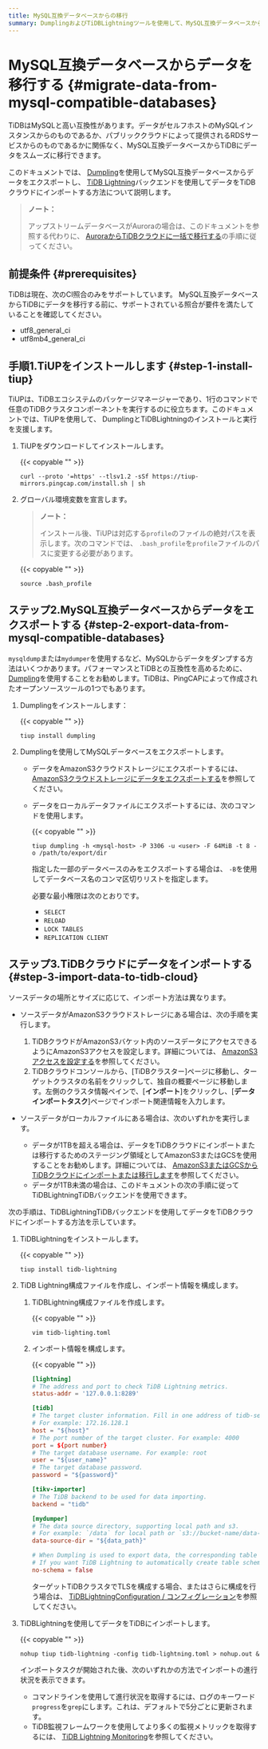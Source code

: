 ```yaml
---
title: MySQL互換データベースからの移行
summary: DumplingおよびTiDBLightningツールを使用して、MySQL互換データベースからTiDBクラウドにデータを移行する方法を学びます。
---
```


# MySQL互換データベースからデータを移行する {#migrate-data-from-mysql-compatible-databases}

TiDBはMySQLと高い互換性があります。データがセルフホストのMySQLインスタンスからのものであるか、パブリッククラウドによって提供されるRDSサービスからのものであるかに関係なく、MySQL互換データベースからTiDBにデータをスムーズに移行できます。

このドキュメントでは、 [Dumpling](https://docs.pingcap.com/tidb/stable/dumpling-overview)を使用してMySQL互換データベースからデータをエクスポートし、 [TiDB Lightning](https://docs.pingcap.com/tidb/stable/tidb-lightning-overview)バックエンドを使用してデータをTiDBクラウドにインポートする方法について説明します。

> **ノート：**
>
> アップストリームデータベースがAuroraの場合は、このドキュメントを参照する代わりに、 [AuroraからTiDBクラウドに一括で移行する](/tidb-cloud/migrate-from-aurora-bulk-import.md)の手順に従ってください。

## 前提条件 {#prerequisites}

TiDBは現在、次のCI照合のみをサポートしています。 MySQL互換データベースからTiDBにデータを移行する前に、サポートされている照合が要件を満たしていることを確認してください。

-   utf8_general_ci
-   utf8mb4_general_ci

## 手順1.TiUPをインストールします {#step-1-install-tiup}

TiUPは、TiDBエコシステムのパッケージマネージャーであり、1行のコマンドで任意のTiDBクラスタコンポーネントを実行するのに役立ちます。このドキュメントでは、TiUPを使用して、 DumplingとTiDBLightningのインストールと実行を支援します。

1.  TiUPをダウンロードしてインストールします。

    {{< copyable "" >}}

    ```shell
    curl --proto '=https' --tlsv1.2 -sSf https://tiup-mirrors.pingcap.com/install.sh | sh
    ```

2.  グローバル環境変数を宣言します。

    > **ノート：**
    >
    > インストール後、TiUPは対応する`profile`のファイルの絶対パスを表示します。次のコマンドでは、 `.bash_profile`を`profile`ファイルのパスに変更する必要があります。

    {{< copyable "" >}}

    ```shell
    source .bash_profile
    ```

## ステップ2.MySQL互換データベースからデータをエクスポートする {#step-2-export-data-from-mysql-compatible-databases}

`mysqldump`または`mydumper`を使用するなど、MySQLからデータをダンプする方法はいくつかあります。パフォーマンスとTiDBとの互換性を高めるために、 [Dumpling](https://docs.pingcap.com/tidb/stable/dumpling-overview)を使用することをお勧めします。TiDBは、PingCAPによって作成されたオープンソースツールの1つでもあります。

1.  Dumplingをインストールします：

    {{< copyable "" >}}

    ```shell
    tiup install dumpling
    ```

2.  Dumplingを使用してMySQLデータベースをエクスポートします。

    -   データをAmazonS3クラウドストレージにエクスポートするには、 [AmazonS3クラウドストレージにデータをエクスポートする](https://docs.pingcap.com/tidb/stable/dumpling-overview#export-data-to-amazon-s3-cloud-storage)を参照してください。
    -   データをローカルデータファイルにエクスポートするには、次のコマンドを使用します。

        {{< copyable "" >}}

        ```shell
        tiup dumpling -h <mysql-host> -P 3306 -u <user> -F 64MiB -t 8 -o /path/to/export/dir
        ```

        指定した一部のデータベースのみをエクスポートする場合は、 `-B`を使用してデータベース名のコンマ区切りリストを指定します。

        必要な最小権限は次のとおりです。

        -   `SELECT`
        -   `RELOAD`
        -   `LOCK TABLES`
        -   `REPLICATION CLIENT`

## ステップ3.TiDBクラウドにデータをインポートする {#step-3-import-data-to-tidb-cloud}

ソースデータの場所とサイズに応じて、インポート方法は異なります。

-   ソースデータがAmazonS3クラウドストレージにある場合は、次の手順を実行します。

    1.  TiDBクラウドがAmazonS3バケット内のソースデータにアクセスできるようにAmazonS3アクセスを設定します。詳細については、 [AmazonS3アクセスを設定する](/tidb-cloud/migrate-from-amazon-s3-or-gcs.md#step-2-configure-amazon-s3-access)を参照してください。
    2.  TiDBクラウドコンソールから、[TiDBクラスター]ページに移動し、ターゲットクラスタの名前をクリックして、独自の概要ページに移動します。左側のクラスタ情報ペインで、[**インポート**]をクリックし、[<strong>データインポートタスク</strong>]ページでインポート関連情報を入力します。

-   ソースデータがローカルファイルにある場合は、次のいずれかを実行します。

    -   データが1TBを超える場合は、データをTiDBクラウドにインポートまたは移行するためのステージング領域としてAmazonS3またはGCSを使用することをお勧めします。詳細については、 [AmazonS3またはGCSからTiDBクラウドにインポートまたは移行します](/tidb-cloud/migrate-from-amazon-s3-or-gcs.md)を参照してください。
    -   データが1TB未満の場合は、このドキュメントの次の手順に従ってTiDBLightningTiDBバックエンドを使用できます。

次の手順は、TiDBLightningTiDBバックエンドを使用してデータをTiDBクラウドにインポートする方法を示しています。

1.  TiDBLightningをインストールします。

    {{< copyable "" >}}

    ```shell
    tiup install tidb-lightning
    ```

2.  TiDB Lightning構成ファイルを作成し、インポート情報を構成します。

    1.  TiDBLightning構成ファイルを作成します。

        {{< copyable "" >}}

        ```shell
        vim tidb-lighting.toml
        ```

    2.  インポート情報を構成します。

        {{< copyable "" >}}

        ```toml
        [lightning] 
        # The address and port to check TiDB Lightning metrics.
        status-addr = '127.0.0.1:8289'

        [tidb]
        # The target cluster information. Fill in one address of tidb-server. 
        # For example: 172.16.128.1
        host = "${host}" 
        # The port number of the target cluster. For example: 4000
        port = ${port number}
        # The target database username. For example: root
        user = "${user_name}" 
        # The target database password. 
        password = "${password}" 

        [tikv-importer]
        # The TiDB backend to be used for data importing. 
        backend = "tidb"

        [mydumper]
        # The data source directory, supporting local path and s3.
        # For example: `/data` for local path or `s3://bucket-name/data-path` for s3
        data-source-dir = "${data_path}"  

        # When Dumpling is used to export data, the corresponding table schemas are exported too by default. 
        # If you want TiDB Lightning to automatically create table schemas in TiDB Cloud according to the exported schemas, set no-schema to false. 
        no-schema = false
        ```

        ターゲットTiDBクラスタでTLSを構成する場合、またはさらに構成を行う場合は、 [TiDBLightningConfiguration / コンフィグレーション](https://docs.pingcap.com/tidb/stable/tidb-lightning-configuration)を参照してください。

3.  TiDBLightningを使用してデータをTiDBにインポートします。

    {{< copyable "" >}}

    ```shell
    nohup tiup tidb-lightning -config tidb-lightning.toml > nohup.out &
    ```

    インポートタスクが開始された後、次のいずれかの方法でインポートの進行状況を表示できます。

    -   コマンドラインを使用して進行状況を取得するには、ログのキーワード`progress`を`grep`にします。これは、デフォルトで5分ごとに更新されます。
    -   TiDB監視フレームワークを使用してより多くの監視メトリックを取得するには、 [TiDB Lightning Monitoring](https://docs.pingcap.com/tidb/stable/monitor-tidb-lightning)を参照してください。
